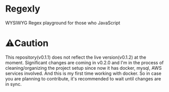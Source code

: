 # Regexly
WYSIWYG Regex playground for those who JavaScript

# ⚠️Caution

This repository(v0.1.1) does not reflect the live version(v0.1.2) at the moment. Significant changes are coming in v0.2.0 and I'm in the process of cleaning/organizing the project setup since now it has docker, mysql, AWS services involved. And this is my first time working with docker. So in case you are planning to contribute, it's recommended to wait until changes are in sync.
